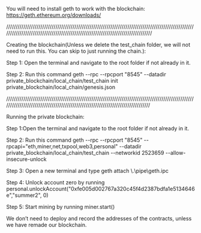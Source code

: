 You will need to install geth to work with the blockchain:
https://geth.ethereum.org/downloads/

////////////////////////////////////////////////////////////////////////////////////////////////////////////////////////////////////////////////////////////////////////////////

Creating the blockchain(Unless we delete the test_chain folder, we will not need to run this. You can skip to just running the chain.):

Step 1: Open the terminal and navigate to the root folder if not already in it.

Step 2: Run this command 
geth --rpc --rpcport "8545" --datadir private_blockchain/local_chain/test_chain init private_blockchain/local_chain/genesis.json

///////////////////////////////////////////////////////////////////////////////////////////////////////////////////////////////////////////////////////////////////////////////

Running the private blockchain: 

Step 1:Open the terminal and navigate to the root folder if not already in it.

Step 2: Run this command 
geth --rpc --rpcport "8545"  --rpcapi="eth,miner,net,txpool,web3,personal"  --datadir private_blockchain/local_chain/test_chain --networkid 2523659 --allow-insecure-unlock

Step 3: Open a new terminal and type 
geth attach \\.\pipe\geth.ipc

Step 4: Unlock account zero by running 
personal.unlockAccount("0xfe005d002767a320c45f4d2387bdfa1e5134646e","summer2", 0)

Step 5: Start mining by running 
miner.start()

We don’t need to deploy and record the addresses of the contracts, unless we have remade our blockchain.
